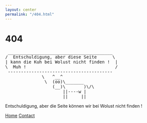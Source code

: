 ```yaml
---
layout: center
permalink: "/404.html"
---
```


# 404
 <pre>
 ________________________________________
/  Entschuldigung, aber diese Seite      \
| kann die Kuh bei Wolust nicht finden !  |
\  Muh !                                  /
 ----------------------------------------
              \   ^__^
               \  (oo)\_______
                  (__)\       )\/\
                      ||----w |
                      ||     ||
</pre> 



Entschuldigung, aber die Seite können wir bei Wolust nicht finden !


<div class="mt3">
  <a href="{{ site.baseurl }}/" class="button button-blue button-big">Home</a>
  <a href="{{ site.baseurl }}/contact/" class="button button-blue button-big">Contact</a>
</div>
